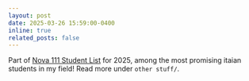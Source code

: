 ```yaml
---
layout: post
date: 2025-03-26 15:59:00-0400
inline: true
related_posts: false
---
```


Part of [Nova 111 Student List](https://www.novatalent.com/111/italy/student-list/2025) for 2025, among the most promising itaian students in my field! Read more under ```other stuff/```.
